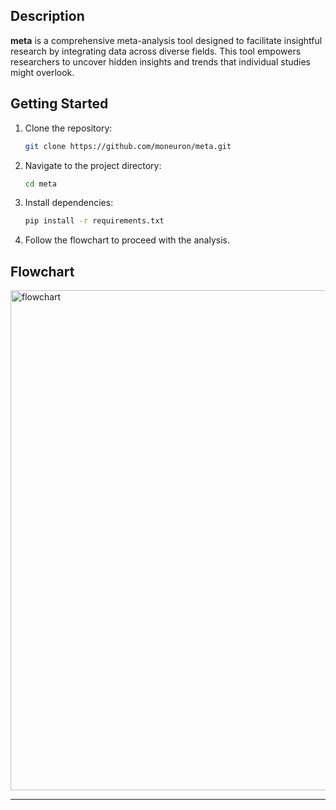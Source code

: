 ## Description

**meta** is a comprehensive meta-analysis tool designed to facilitate insightful research by integrating data across diverse fields. This tool empowers researchers to uncover hidden insights and trends that individual studies might overlook.

## Getting Started

1. Clone the repository:
   ```bash
   git clone https://github.com/moneuron/meta.git
   ```
2. Navigate to the project directory:
   ```bash
   cd meta
   ```
3. Install dependencies:
   ```bash
   pip install -r requirements.txt
   ```
4. Follow the flowchart to proceed with the analysis.

## Flowchart
<p>
  <img src="https://meta.int-n.info/map.jpg" alt="flowchart" width="800">
</p>

---

